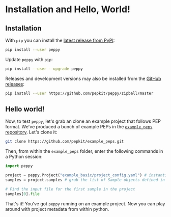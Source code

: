 # Installation and Hello, World!

## Installation

With `pip` you can install the [latest release from PyPI](https://pypi.python.org/pypi/peppy):

```bash
pip install --user peppy
```

Update `peppy` with `pip`:

```bash
pip install --user --upgrade peppy
```

Releases and development versions may also be installed from the [GitHub releases](https://github.com/pepkit/peppy/releases):

```bash
pip install --user https://github.com/pepkit/peppy/zipball/master
```


## Hello world!

Now, to test `peppy`, let's grab an clone an example project that follows PEP format.
We've produced a bunch of example PEPs in the [`example_peps` repository](https://github.com/pepkit/example_peps).
Let's clone it:

```bash
git clone https://github.com/pepkit/example_peps.git
```

Then, from within the `example_peps` folder, enter the following commands in a Python session:

```python
import peppy

project = peppy.Project("example_basic/project_config.yaml") # instantiate in-memory Project representation
samples = project.samples # grab the list of Sample objects defined in this Project

# Find the input file for the first sample in the project
samples[0].file
```

That's it! You've got `peppy` running on an example project.
Now you can play around with project metadata from within python.
